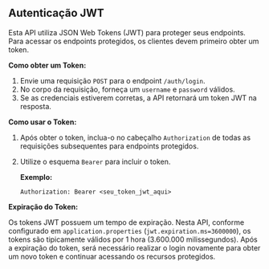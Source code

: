 ## Autenticação JWT

Esta API utiliza JSON Web Tokens (JWT) para proteger seus endpoints. Para acessar os endpoints protegidos, os clientes devem primeiro obter um token.

**Como obter um Token:**

1.  Envie uma requisição `POST` para o endpoint `/auth/login`.
2.  No corpo da requisição, forneça um `username` e `password` válidos.
3.  Se as credenciais estiverem corretas, a API retornará um token JWT na resposta.

**Como usar o Token:**

1.  Após obter o token, inclua-o no cabeçalho `Authorization` de todas as requisições subsequentes para endpoints protegidos.
2.  Utilize o esquema `Bearer` para incluir o token.

    **Exemplo:**
    ```
    Authorization: Bearer <seu_token_jwt_aqui>
    ```

**Expiração do Token:**

Os tokens JWT possuem um tempo de expiração. Nesta API, conforme configurado em `application.properties` (`jwt.expiration.ms=3600000`), os tokens são tipicamente válidos por 1 hora (3.600.000 milissegundos). Após a expiração do token, será necessário realizar o login novamente para obter um novo token e continuar acessando os recursos protegidos.
